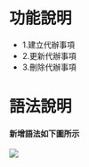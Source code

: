 <h1>功能說明</h1>
   <ul>
      <li>1.建立代辦事項</li>
      <li>2.更新代辦事項</li>
      <li>3.刪除代辦事項</li>
   </ul>
<h1>語法說明</h1>
<h4>新增語法如下圖所示</h4>
<img src="https://fakeimg.pl/300x200/200">
